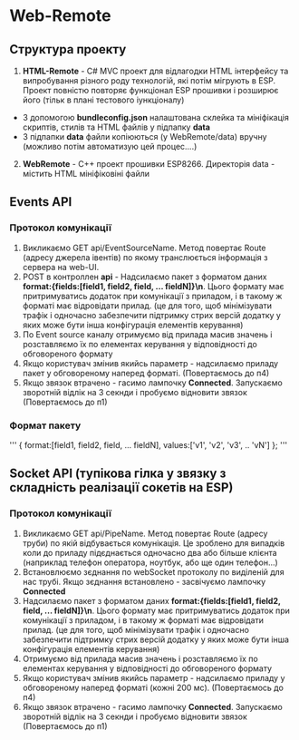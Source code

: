 # Web-Remote
## Структура проекту
1. **HTML-Remote** - C# MVC проект для відлагодки HTML інтерфейсу та випробування різного роду технологій, які потім мігрують в ESP. Проект повністю повторяє функціонал ESP прошивки і розширює його (тільк в плані тестового іункціоналу)
  * З допомогою **bundleconfig.json** налаштована склейка та мініфікація скриптів, стилів та HTML файлів у підпапку **data**
  * З підпапки **data** файли копіюються (у WebRemote/data) вручну (можливо потім автоматизую цей процес....)
2. **WebRemote** - C++ проект прошивки ESP8266. Директорія data - містить HTML мініфіковіні файли
## Events API
### Протокол комунікації
1. Викликаємо GET api/EventSourceName. Метод повертає Route (адресу джерела івентів) по якому транслюється інформація з сервера на web-UI.
2. POST в контроллен **api** - Надсилаємо пакет з форматом даних **format:{fields:[field1, field2, field, ... fieldN]}\n**. Цього формату має притримуватись додаток при комунікації з приладом, і в такому ж форматі має відровідати прилад. (це для того, щоб мінімізувати трафік і одночасно забезпечити підтримку стрих версій додатку у яких може бути інша конфігурація елементів керування)
4. По Event source каналу отримуємо від прилада масив значень і розставляємо їх по елементах керування у відповідності до обговореного формату
5. Якщо користувач змінив якийсь параметр - надсилаємо приладу пакет у обговореному наперед форматі. (Повертаємось до п4)
6. Якщо звязок втрачено - гасимо лампочку **Connected**. Запускаємо зворотній відлік на 3 секнди і пробуємо відновити звязок (Повертаємось до п1)
### Формат пакету
'''
{
  format:[field1, field2, field, ... fieldN],
  values:['v1', 'v2', 'v3', .. 'vN']
};
'''
## Socket API (тупікова гілка у звязку з складність реалізації сокетів на ESP)
### Протокол комунікації
1. Викликаємо GET api/PipeName. Метод повертає Route (адресу труби) по якій відбувається комунікація. Це зроблено для випадків коли до приладу підєднається одночасно два або більше клієнта (наприклад телефон оператора, ноутбук, або ще один телефон...)
2. Встановлюємо зєднання по webSocket протоколу по виділеній для нас трубі. Якщо зєднання встановлено - засвічуємо лампочку **Connected**
3. Надсилаємо пакет з форматом даних **format:{fields:[field1, field2, field, ... fieldN]}\n**. Цього формату має притримуватись додаток при комунікації з приладом, і в такому ж форматі має відровідати прилад. (це для того, щоб мінімізувати трафік і одночасно забезпечити підтримку стрих версій додатку у яких може бути інша конфігурація елементів керування)
4. Отримуємо від прилада масив значень і розставляємо їх по елементах керування у відповідності до обговореного формату
5. Якщо користувач змінив якийсь параметр - надсилаємо приладу у обговореному наперед форматі (кожні 200 мс). (Повертаємось до п4)
6. Якщо звязок втрачено - гасимо лампочку **Connected**. Запускаємо зворотній відлік на 3 секнди і пробуємо відновити звязок (Повертаємось до п1)

